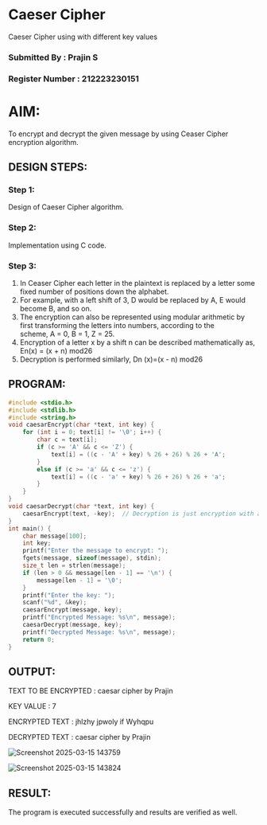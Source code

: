 # Caeser Cipher
Caeser Cipher using with different key values

### Submitted By : Prajin S
### Register Number : 212223230151

# AIM:

To encrypt and decrypt the given message by using Ceaser Cipher encryption algorithm.


## DESIGN STEPS:

### Step 1:

Design of Caeser Cipher algorithm. 

### Step 2:

Implementation using C code.

### Step 3:

1.	In Ceaser Cipher each letter in the plaintext is replaced by a letter some fixed number of positions down the alphabet.
2.	For example, with a left shift of 3, D would be replaced by A, E would become B, and so on.
3.	The encryption can also be represented using modular arithmetic by first transforming the letters into numbers, according to the   
    scheme, A = 0, B = 1, Z = 25.
4.	Encryption of a letter x by a shift n can be described mathematically as,
                       En(x) = (x + n) mod26
5.	Decryption is performed similarly,
                       Dn (x)=(x - n) mod26


## PROGRAM:
```C
#include <stdio.h>
#include <stdlib.h>
#include <string.h>
void caesarEncrypt(char *text, int key) {
    for (int i = 0; text[i] != '\0'; i++) { 
        char c = text[i];
        if (c >= 'A' && c <= 'Z') {
            text[i] = ((c - 'A' + key) % 26 + 26) % 26 + 'A';
        }
        else if (c >= 'a' && c <= 'z') {
            text[i] = ((c - 'a' + key) % 26 + 26) % 26 + 'a';
        }
    }
}
void caesarDecrypt(char *text, int key) {
    caesarEncrypt(text, -key);  // Decryption is just encryption with a negative key
}
int main() {
    char message[100]; 
    int key;
    printf("Enter the message to encrypt: ");
    fgets(message, sizeof(message), stdin);
    size_t len = strlen(message);
    if (len > 0 && message[len - 1] == '\n') {
        message[len - 1] = '\0';
    }
    printf("Enter the key: ");
    scanf("%d", &key); 
    caesarEncrypt(message, key);
    printf("Encrypted Message: %s\n", message);
    caesarDecrypt(message, key);
    printf("Decrypted Message: %s\n", message);
    return 0;
}

```


## OUTPUT:
TEXT TO BE ENCRYPTED : caesar cipher by Prajin

KEY VALUE : 7

ENCRYPTED TEXT : jhlzhy jpwoly if Wyhqpu

DECRYPTED TEXT : caesar cipher by Prajin
 
![Screenshot 2025-03-15 143759](https://github.com/user-attachments/assets/1d869ba6-3ff6-4d8f-90cc-556379b1266f)

![Screenshot 2025-03-15 143824](https://github.com/user-attachments/assets/3c7428db-aec5-4ce9-bf18-eed48c7923cf)


## RESULT:
The program is executed successfully and results are verified as well.
